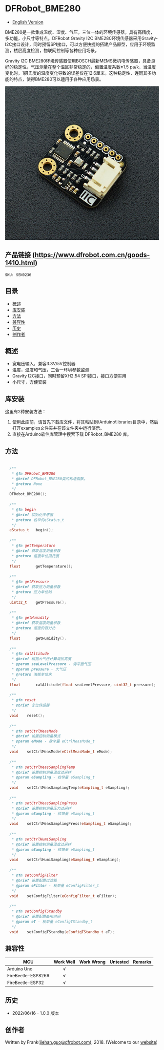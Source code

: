 # DFRobot_BME280
* [English Version](./README.md)

BME280是一款集成温度、湿度、气压，三位一体的环境传感器。具有高精度，多功能，小尺寸等特点。DFRobot Gravity I2C BME280环境传感器采用Gravity-I2C接口设计，同时预留SPI接口，可以方便快捷的搭建产品原型，应用于环境监测，楼层高度检测，物联网控制等各种应用场景。

Gravity I2C BME280环境传感器使用BOSCH最新MEMS微机电传感器，具备良好的稳定性。气压测量在整个温区非常稳定的，偏置温度系数±1.5 pa/k，当温度变化时，1摄氏度的温度变化导致的误差仅在12.6厘米。这种稳定性，连同其多功能的特点，使得BME280可以适用于各种应用场景。

![产品实物图](./resources/images/BME280.png)


## 产品链接 (https://www.dfrobot.com.cn/goods-1410.html)
    SKU: SEN0236


## 目录

* [概述](#概述)
* [库安装](#库安装)
* [方法](#方法)
* [兼容性](#兼容性)
* [历史](#历史)
* [创作者](#创作者)


## 概述

- 宽电压输入，兼容3.3V/5V控制器
- 温度，湿度和气压，三合一环境参数监测
- Gravity I2C接口，同时预留XH2.54 SPI接口，接口方便实用
- 小尺寸，方便安装


## 库安装

这里有2种安装方法：

1. 使用此库前，请首先下载库文件，将其粘贴到\Arduino\libraries目录中，然后打开examples文件夹并在该文件夹中运行演示。
2. 直接在Arduino软件库管理中搜索下载 DFRobot_BME280 库。


## 方法

```C++

  /**
   * @fn DFRobot_BME280
   * @brief DFRobot_BME280类的构造函数。
   * @return None
   */
  DFRobot_BME280();

  /**
   * @fn begin
   * @brief 初始化传感器
   * @return 枚举的eStatus_t
   */
  eStatus_t   begin();

  /**
   * @fn getTemperature
   * @brief 获取温度测量参数
   * @return 温度单位摄氏度
   */
  float       getTemperature();

  /**
   * @fn getPressure
   * @brief 获取压力测量参数
   * @return 压力单位帕
   */
  uint32_t    getPressure();

  /**
   * @fn getHumidity
   * @brief 获取湿度测量参数
   * @return 湿度的百分比
   */
  float       getHumidity();

  /**
   * @fn calAltitude
   * @brief 根据大气压计算海拔高度
   * @param seaLevelPressure - 海平面气压
   * @param pressure - 大气压
   * @return 海拔单位米
   */
  float       calAltitude(float seaLevelPressure, uint32_t pressure);

  /**
   * @fn reset
   * @brief 复位传感器
   */
  void    reset();

  /**
   * @fn setCtrlMeasMode
   * @brief 设置控制测量模式
   * @param eMode - 枚举量 eCtrlMeasMode_t
   */
  void    setCtrlMeasMode(eCtrlMeasMode_t eMode);

  /**
   * @fn setCtrlMeasSamplingTemp
   * @brief 设置控制测量温度过采样
   * @param eSampling - 枚举量 eSampling_t
   */
  void    setCtrlMeasSamplingTemp(eSampling_t eSampling);

  /**
   * @fn setCtrlMeasSamplingPress
   * @brief 设置控制测量压力过采样
   * @param eSampling - 枚举量 eSampling_t
   */
  void    setCtrlMeasSamplingPress(eSampling_t eSampling);

  /**
   * @fn setCtrlHumiSampling
   * @brief 设置控制测量湿度过采样
   * @param eSampling - 枚举量 eSampling_t
   */
  void    setCtrlHumiSampling(eSampling_t eSampling);

  /**
   * @fn setConfigFilter
   * @brief 设置配置过滤器
   * @param eFilter - 枚举量 eConfigFilter_t
   */
  void    setConfigFilter(eConfigFilter_t eFilter);

  /**
   * @fn setConfigTStandby
   * @brief 设置配置备用时间
   * @param eT - 枚举量 eConfigTStandby_t
   */
  void    setConfigTStandby(eConfigTStandby_t eT);

```


## 兼容性

MCU                | Work Well    | Work Wrong   | Untested    | Remarks
------------------ | :----------: | :----------: | :---------: | :----:
Arduino Uno        |      √       |              |             |
FireBeetle-ESP8266 |      √       |              |             |
FireBeetle-ESP32   |      √       |              |             |


## 历史

- 2022/06/16 - 1.0.0 版本


## 创作者

Written by Frank(jiehan.guo@dfrobot.com), 2018. (Welcome to our [website](https://www.dfrobot.com/))

